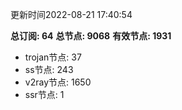 更新时间2022-08-21 17:40:54

**总订阅: 64**
**总节点: 9068**
**有效节点: 1931**
- trojan节点: 37
- ss节点: 243
- v2ray节点: 1650
- ssr节点: 1
